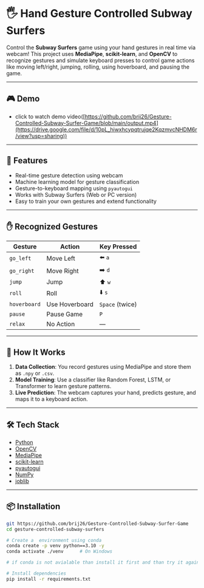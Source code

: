 # 🖐️ Hand Gesture Controlled Subway Surfers

Control the **Subway Surfers** game using your hand gestures in real time via webcam! This project uses **MediaPipe**, **scikit-learn**, and **OpenCV** to recognize gestures and simulate keyboard presses to control game actions like moving left/right, jumping, rolling, using hoverboard, and pausing the game.

---

## 🎮 Demo
- click to watch demo video([https://github.com/brij26/Gesture-Controlled-Subway-Surfer-Game/blob/main/output.mp4](https://drive.google.com/file/d/10pL_hiwxhcypqtrujqe2KqzmvcNHDM6r/view?usp=sharing))



---

## 🚀 Features

- Real-time gesture detection using webcam
- Machine learning model for gesture classification
- Gesture-to-keyboard mapping using `pyautogui`
- Works with Subway Surfers (Web or PC version)
- Easy to train your own gestures and extend functionality

---

## ✋ Recognized Gestures

| Gesture       | Action         | Key Pressed |
|---------------|----------------|-------------|
| `go_left`     | Move Left      | ⬅️ `a` |
| `go_right`    | Move Right     | ➡️ `d` |
| `jump`        | Jump           | ⬆️ `w` |
| `roll`        | Roll           | ⬇️ `s` |
| `hoverboard`  | Use Hoverboard | `Space` (twice) |
| `pause`       | Pause Game     | `P`          |
| `relax`       | No Action      | —            |

---

## 🧠 How It Works

1. **Data Collection**: You record gestures using MediaPipe and store them as `.npy` or `.csv`.
2. **Model Training**: Use a classifier like Random Forest, LSTM, or Transformer to learn gesture patterns.
3. **Live Prediction**: The webcam captures your hand, predicts gesture, and maps it to a keyboard action.

---

## 🛠️ Tech Stack

- [Python](https://www.python.org/)
- [OpenCV](https://opencv.org/)
- [MediaPipe](https://google.github.io/mediapipe/)
- [scikit-learn](https://scikit-learn.org/)
- [pyautogui](https://pyautogui.readthedocs.io/en/latest/)
- [NumPy](https://numpy.org/)
- [joblib](https://joblib.readthedocs.io/en/latest/)

---

## 📦 Installation

```bash
git https://github.com/brij26/Gesture-Controlled-Subway-Surfer-Game
cd gesture-controlled-subway-surfers

# Create a  environment using conda
conda create -p venv python==3.10 -y
conda activate ./venv      # On Windows

# if conda is not avialable than install it first and than try it again

# Install dependencies
pip install -r requirements.txt
